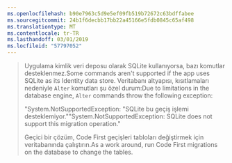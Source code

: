```yaml
---
ms.openlocfilehash: b90e7963c5d9e5ef09fb519b72672c63bdffabee
ms.sourcegitcommit: 24b1f6decbb17bb22a45166e5fdb0845c65af498
ms.translationtype: MT
ms.contentlocale: tr-TR
ms.lasthandoff: 03/01/2019
ms.locfileid: "57797052"
---
```

> <span data-ttu-id="e82c9-101">Uygulama kimlik veri deposu olarak SQLite kullanıyorsa, bazı komutlar desteklenmez.</span><span class="sxs-lookup"><span data-stu-id="e82c9-101">Some commands aren't supported if the app uses SQLite as its Identity data store.</span></span> <span data-ttu-id="e82c9-102">Veritabanı altyapısı, kısıtlamaları nedeniyle `Alter` komutları şu özel durum:</span><span class="sxs-lookup"><span data-stu-id="e82c9-102">Due to limitations in the database engine, `Alter` commands throw the following exception:</span></span>
>
> <span data-ttu-id="e82c9-103">"System.NotSupportedException: "SQLite bu geçiş işlemi desteklemiyor."</span><span class="sxs-lookup"><span data-stu-id="e82c9-103">"System.NotSupportedException: SQLite does not support this migration operation."</span></span> 
>
> <span data-ttu-id="e82c9-104">Geçici bir çözüm, Code First geçişleri tabloları değiştirmek için veritabanında çalıştırın.</span><span class="sxs-lookup"><span data-stu-id="e82c9-104">As a work around, run Code First migrations on the database to change the tables.</span></span>
